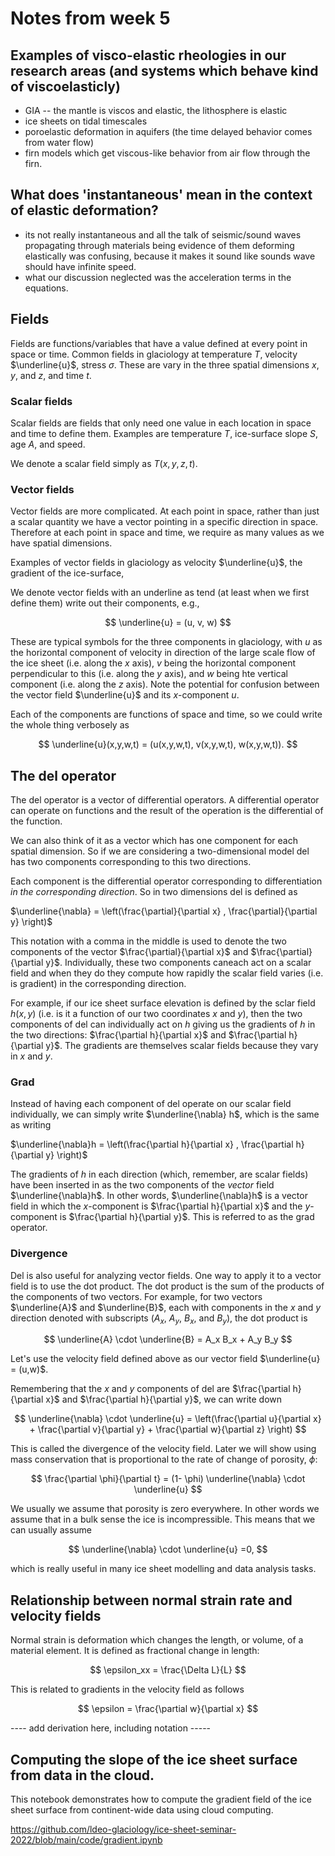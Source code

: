 # Notes from week 5

## Examples of visco-elastic rheologies in our research areas (and systems which behave kind of viscoelasticly)
   - GIA -- the mantle is viscos and elastic, the lithosphere is elastic
   - ice sheets on tidal timescales
   - poroelastic deformation in aquifers (the time delayed behavior comes from water flow)
   - firn models which get viscous-like behavior from air flow through the firn. 

## What does 'instantaneous' mean in the context of elastic deformation?

 - its not really instantaneous and all the talk of seismic/sound waves propagating through materials being evidence of them deforming elastically was confusing, because it makes it sound like sounds wave should have infinite speed. 
- what our discussion neglected was the acceleration terms in the equations. 


## Fields

Fields are functions/variables that have a value defined at every point in space or time. Common fields in glaciology at temperature $T$, velocity $\underline{u}$, stress $\sigma$. These are vary in the three spatial dimensions $x$, $y$, and $z$, and time $t$.

### Scalar fields
Scalar fields are fields that only need one value in each location in space and time to define them. Examples are temperature $T$, ice-surface slope $S$, age $A$, and speed. 

We denote a scalar field simply as $T(x,y,z,t)$.

### Vector fields
Vector fields are more complicated. At each point in space, rather than just a scalar quantity we have a vector pointing in a specific direction in space. Therefore at each point in space and time, we require as many values as we have spatial dimensions. 

Examples of vector fields in glaciology as velocity $\underline{u}$, the gradient of the ice-surface, 

We denote vector fields with an underline as tend (at least when we first define them) write out their components, e.g.,

$$
\underline{u} = (u, v, w)
$$

These are typical symbols for the three components in glaciology, with $u$ as the horizontal component of velocity in direction of the large scale flow of the ice sheet (i.e. along the $x$ axis), $v$ being the horizontal component perpendicular to this (i.e. along the $y$ axis), and $w$ being hte vertical component (i.e. along the $z$ axis). Note the potential for confusion between the vector field $\underline{u}$ and its $x$-component $u$.

Each of the components are functions of space and time, so we could write the whole thing verbosely as

$$
\underline{u}(x,y,w,t) = (u(x,y,w,t), v(x,y,w,t), w(x,y,w,t)).
$$

## The del operator
The del operator is a vector of differential operators. A differential operator can operate on functions and the result of the operation is the differential of the function. 

We can also think of it as a vector which has one component for each spatial dimension. So if we are considering a two-dimensional model del has two components corresponding to this two directions. 

Each component is the differential operator corresponding to differentiation *in the corresponding direction*. So in two dimensions del is defined as 

$\underline{\nabla} = \left(\frac{\partial}{\partial x} , \frac{\partial}{\partial y} \right)$

This notation with a comma in the middle is used to denote the two components of the vector $\frac{\partial}{\partial x}$ and $\frac{\partial}{\partial y}$. Individually, these two components caneach act on a scalar field and when they do they compute how rapidly the scalar field varies (i.e. is gradient) in the corresponding direction. 

For example, if our ice sheet surface elevation is defined by the sclar field $h(x,y)$ (i.e. is it a function of our two coordinates $x$ and $y$), then the two components of del can individually act on $h$ giving us the gradients of $h$ in the two directions:  $\frac{\partial h}{\partial x}$ and $\frac{\partial h}{\partial y}$. The gradients are themselves scalar fields because they vary in $x$ and $y$. 

### Grad

Instead of having each component of del operate on our scalar field individually, we can simply write $\underline{\nabla} h$, which is the same as writing 

$\underline{\nabla}h = \left(\frac{\partial h}{\partial x} , \frac{\partial h}{\partial y} \right)$

The gradients of $h$ in each direction (which, remember, are scalar fields) have been inserted in as the two components of the *vector* field $\underline{\nabla}h$. In other words, $\underline{\nabla}h$ is a vector field in which the $x$-component is $\frac{\partial h}{\partial x}$ and the $y$-component is $\frac{\partial h}{\partial y}$. This is referred to as the grad operator. 

### Divergence
Del is also useful for analyzing vector fields. One way to apply it to a vector field is to use the dot product. The dot product is the sum of the products of the components of two vectors. For example, for two vectors $\underline{A}$ and $\underline{B}$, each with components in the $x$ and $y$ direction denoted with subscripts ($A_x$, $A_y$, $B_x$, and $B_y$), the dot product is 

$$
\underline{A} \cdot \underline{B} = A_x B_x + A_y B_y
$$

Let's use the velocity field defined above as our vector field $\underline{u} = (u,w)$.


Remembering that the $x$ and $y$ components of del are $\frac{\partial h}{\partial x}$ and $\frac{\partial h}{\partial y}$, we can write down 

$$
\underline{\nabla} \cdot \underline{u} = \left(\frac{\partial u}{\partial x} + \frac{\partial v}{\partial y} + \frac{\partial w}{\partial z} \right)
$$

This is called the divergence of the velocity field. Later we will show using mass conservation that is proportional to the rate of change of porosity, $\phi$:

$$
\frac{\partial \phi}{\partial t} = (1- \phi) \underline{\nabla} \cdot \underline{u} 
$$

We usually we assume that porosity is zero everywhere. In other words we assume that in a bulk sense the ice is incompressible. This means that we can usually assume 

$$
\underline{\nabla} \cdot \underline{u} =0, 
$$

which is really useful in many ice sheet modelling and data analysis tasks. 


## Relationship between normal strain rate and velocity fields
Normal strain is deformation which changes the length, or volume, of a material element. It is defined as fractional change in length:

$$
\epsilon_xx = \frac{\Delta L}{L}
$$

This is related to gradients in the velocity field as follows


$$
\epsilon = \frac{\partial w}{\partial x}
$$

---- add derivation here, including notation -----


## Computing the slope of the ice sheet surface from data in the cloud. 

This notebook demonstrates how to compute the gradient field of the ice sheet surface from continent-wide data using cloud computing. 

https://github.com/ldeo-glaciology/ice-sheet-seminar-2022/blob/main/code/gradient.ipynb
